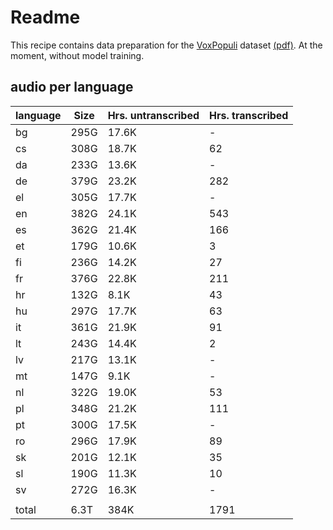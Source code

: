 # Readme

This recipe contains data preparation for the
[VoxPopuli](https://github.com/facebookresearch/voxpopuli) dataset
[(pdf)](https://aclanthology.org/2021.acl-long.80.pdf).
At the moment, without model training.


## audio per language

| language |  Size  | Hrs. untranscribed | Hrs. transcribed |
|----------|--------|--------------------|------------------|
|  bg      |  295G  |  17.6K             |    -             |
|  cs      |  308G  |  18.7K             |   62             |
|  da      |  233G  |  13.6K             |    -             |
|  de      |  379G  |  23.2K             |  282             |
|  el      |  305G  |  17.7K             |    -             |
|  en      |  382G  |  24.1K             |  543             |
|  es      |  362G  |  21.4K             |  166             |
|  et      |  179G  |  10.6K             |    3             |
|  fi      |  236G  |  14.2K             |   27             |
|  fr      |  376G  |  22.8K             |  211             |
|  hr      |  132G  |   8.1K             |   43             |
|  hu      |  297G  |  17.7K             |   63             |
|  it      |  361G  |  21.9K             |   91             |
|  lt      |  243G  |  14.4K             |    2             |
|  lv      |  217G  |  13.1K             |    -             |
|  mt      |  147G  |   9.1K             |    -             |
|  nl      |  322G  |  19.0K             |   53             |
|  pl      |  348G  |  21.2K             |  111             |
|  pt      |  300G  |  17.5K             |    -             |
|  ro      |  296G  |  17.9K             |   89             |
|  sk      |  201G  |  12.1K             |   35             |
|  sl      |  190G  |  11.3K             |   10             |
|  sv      |  272G  |  16.3K             |    -             |
|          |        |                    |                  |
|  total   |  6.3T  |   384K             | 1791             |

